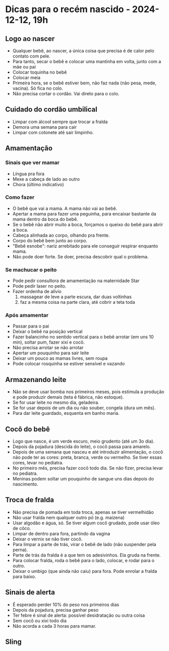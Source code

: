 # Dicas para o recém nascido - 2024-12-12, 19h


## Logo ao nascer

* Qualquer bebê, ao nascer, a única coisa que precisa é de calor pelo contato com pele.
* Para tanto, secar o bebê e colocar uma mantinha em volta, junto com a mãe ou pai
* Colocar toquinha no bebê
* Colocar meia
* Primeira hora, se o bebê estiver bem, não faz nada (não pesa, mede, vacina). Só fica no colo.
* Não precisa cortar o cordão. Vai direto para o colo.


## Cuidado do cordão umbilical

* Limpar com álcool sempre que trocar a fralda
* Demora uma semana para cair
* Limpar com cotonete até sair limpinho.

## Amamentação

### Sinais que ver mamar

* Língua pra fora
* Mexe a cabeça de lado ao outro
* Chora (último indicativo)

### Como fazer

* O bebê que vai a mama. A mama não vai ao bebê.
* Apertar a mama para fazer uma peguinha, para encaixar bastante da mama dentro da boca do bebê.
* Se o bebê não abrir muito a boca, forçamos o queixo do bebê para abrir a boca.
* Cabeça alinhada ao corpo, olhando pra frente.
* Corpo do bebê bem junto ao corpo.
* "Bebê esnobe": nariz arrebitado para ele conseguir respirar enquanto mama.
* Não pode doer forte. Se doer, precisa descobrir qual o problema.

### Se machucar o peito

* Pode pedir consultora de amamentação na maternidade Star
* Pode pedir laser no peito.
* Fazer ordenha de alívio
  1. massagear de leve a parte escura, dar duas voltinhas
  2. faz a mesma coisa na parte clara, até cobrir a teta toda
 
### Após amamentar

* Passar para o pai
* Deixar o bebê na posição vertical
* Fazer balancinho no sentido vertical para o bebê arrotar (em uns 10 min), soltar pum, fazer xixi e cocô.
* Não precisa arrotar se não arrotar
* Apertar um pouquinho para sair leite 
* Deixar um pouco as mamas livres, sem roupa
* Pode colocar rosquinha se estiver sensível e vazando


## Armazenando leite

* Não se deve usar bomba nos primeiros meses, pois estimula a produção e pode produzir demais (teta é fábrica, não estoque).
* Se for usar leite no mesmo dia, geladeira.
* Se for usar depois de um dia ou não souber, congela (dura um mês).
* Para dar leite guardado, esquenta em banho maria.


## Cocô do bebê

* Logo que nasce, é um verde escuro, meio grudento (até um 3o dia).
* Depois da pojadura (descida do leite), o cocô passa para amarelo.
* Depois de uma semana que nasceu e até introduzir alimentação, o cocô não pode ter as cores: preta, branca, verde ou vermelho. Se tiver essas cores, levar no pediatra. 
* No primeiro mês, precisa fazer cocô todo dia. Se não fizer, precisa levar no pediatra.
* Meninas podem soltar um pouquinho de sangue uns dias depois do nascimento.


## Troca de fralda

* Não precisa de pomada em toda troca, apenas se tiver vermelhidão
* Não usar fralda nem qualquer outro pó (e.g. maizena)
* Usar algodão e água, só. Se tiver algum cocô grudado, pode usar óleo de côco.
* Limpar de dentro para fora, partindo da vagina
* Deixar o vernix se não tiver cocô.
* Para limpar a parte de trás, virar o bebê de lado (não suspender pela perna).
* Parte de trás da fralda é a que tem os adesivinhos. Ela gruda na frente.
* Para colocar fralda, roda o bebê para o lado, colocar, e rodar para o outro.
* Deixar o umbigo (que ainda não caiu) para fora. Pode enrolar a fralda para baixo.


## Sinais de alerta

* É esperado perder 10% do peso nos primeiros dias
* Depois da pojadura, precisa ganhar peso
* Ter febre é sinal de alerta: possível desidratação ou outra coisa
* Sem cocô ou xixi todo dia
* Não acorda a cada 3 horas para mamar.

## Sling


